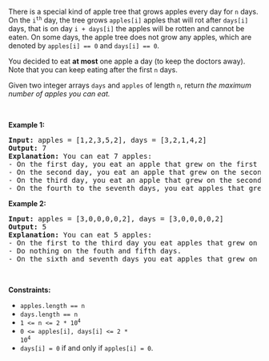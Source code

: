 There is a special kind of apple tree that grows apples every day for `` n `` days. On the <code>i<sup>th</sup></code> day, the tree grows `` apples[i] `` apples that will rot after `` days[i] `` days, that is on day `` i + days[i] `` the apples will be rotten and cannot be eaten. On some days, the apple tree does not grow any apples, which are denoted by `` apples[i] == 0 `` and `` days[i] == 0 ``.

You decided to eat __at most__ one apple a day (to keep the doctors away). Note that you can keep eating after the first `` n `` days.

Given two integer arrays `` days `` and `` apples `` of length `` n ``, return _the maximum number of apples you can eat._

&nbsp;

__Example 1:__

<pre>
<strong>Input:</strong> apples = [1,2,3,5,2], days = [3,2,1,4,2]
<strong>Output:</strong> 7
<strong>Explanation:</strong> You can eat 7 apples:
- On the first day, you eat an apple that grew on the first day.
- On the second day, you eat an apple that grew on the second day.
- On the third day, you eat an apple that grew on the second day. After this day, the apples that grew on the third day rot.
- On the fourth to the seventh days, you eat apples that grew on the fourth day.
</pre>

__Example 2:__

<pre>
<strong>Input:</strong> apples = [3,0,0,0,0,2], days = [3,0,0,0,0,2]
<strong>Output:</strong> 5
<strong>Explanation:</strong> You can eat 5 apples:
- On the first to the third day you eat apples that grew on the first day.
- Do nothing on the fouth and fifth days.
- On the sixth and seventh days you eat apples that grew on the sixth day.
</pre>

&nbsp;

__Constraints:__

*   `` apples.length == n ``
*   `` days.length == n ``
*   <code>1 &lt;= n &lt;= 2 * 10<sup>4</sup></code>
*   <code>0 &lt;= apples[i], days[i] &lt;= 2 * 10<sup>4</sup></code>
*   `` days[i] = 0 `` if and only if `` apples[i] = 0 ``.
